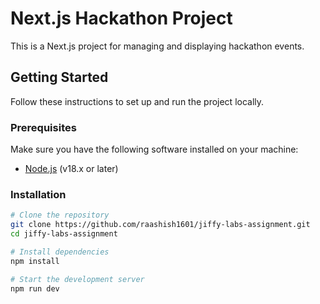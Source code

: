 # Next.js Hackathon Project

This is a Next.js project for managing and displaying hackathon events. 

## Getting Started

Follow these instructions to set up and run the project locally.

### Prerequisites

Make sure you have the following software installed on your machine:

- [Node.js](https://nodejs.org/) (v18.x or later)

### Installation

```bash
# Clone the repository
git clone https://github.com/raashish1601/jiffy-labs-assignment.git
cd jiffy-labs-assignment

# Install dependencies
npm install

# Start the development server
npm run dev

